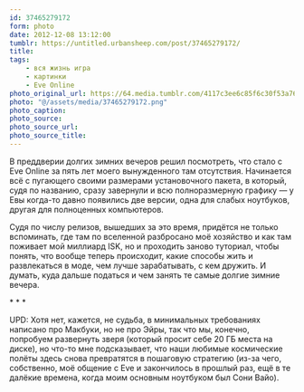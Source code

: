 ```yaml
---
id: 37465279172
form: photo
date: 2012-12-08 13:12:00
tumblr: https://untitled.urbansheep.com/post/37465279172/
title:
tags:
    - вся жизнь игра
    - картинки
    - Eve Online
photo_original_url: https://64.media.tumblr.com/4117c3ee6c85f6c30f53a76afaab6b5a/tumblr_mepg82deX41qz4wzio1_640.png
photo: "@/assets/media/37465279172.png"
photo_caption:
photo_source:
photo_source_url:
photo_source_title:
---
```


<p>В преддверии долгих зимних вечеров решил посмотреть, что стало с Eve Online за пять лет моего вынужденного там отсутствия. Начинается всё с пугающего своими размерами установочного пакета, в который, судя по названию, сразу завернули и всю полноразмерную графику — у Евы когда-то давно появились две версии, одна для слабых ноутбуков, другая для полноценных компьютеров.</p>

<p>Судя по числу релизов, вышедших за это время, придётся не только вспоминать, где там по вселенной разбросано моё хозяйство и как там поживает мой миллиард ISK, но и проходить заново туториал, чтобы понять, что вообще теперь происходит, какие способы жить и развлекаться в моде, чем лучше зарабатывать, с кем дружить. И думать, куда дальше податься и чем занять те самые долгие зимние вечера.</p>

<p class="splitter">* * *</p>

<p>UPD: Хотя нет, кажется, не судьба, в минимальных требованиях написано про Макбуки, но не про Эйры, так что мы, конечно, попробуем развернуть зверя (который просит себе 20 ГБ места на диске), но что-то мне подсказывает, что наши любимые космические полёты здесь снова превратятся в пошаговую стратегию (из-за чего, собственно, моё общение с Eve и закончилось в прошлый раз, ещё в те далёкие времена, когда моим основным ноутбуком был Сони Вайо).</p>
